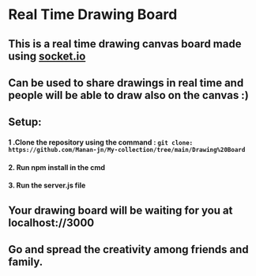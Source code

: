# Real Time Drawing Board
## This is a real time drawing canvas board made using [socket.io](https://socket.io/)
## Can be used to share drawings in real time and people will be able to draw also on the canvas :) 
## Setup:
#### 1 .Clone the repository using the command : `git clone: https://github.com/Manan-jn/My-collection/tree/main/Drawing%20Board` <br/>
#### 2. Run npm install in the cmd 
#### 3. Run the server.js file
## Your drawing board will be waiting for you at localhost://3000 
## Go and spread the creativity among friends and family.
